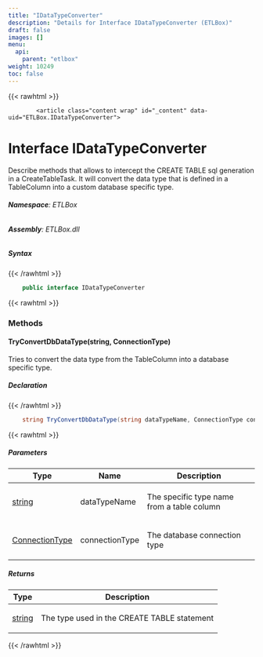 ```yaml
---
title: "IDataTypeConverter"
description: "Details for Interface IDataTypeConverter (ETLBox)"
draft: false
images: []
menu:
  api:
    parent: "etlbox"
weight: 10249
toc: false
---
```


{{< rawhtml >}}

            <article class="content wrap" id="_content" data-uid="ETLBox.IDataTypeConverter">
  <h1 id="ETLBox_IDataTypeConverter" data-uid="ETLBox.IDataTypeConverter" class="text-break">Interface IDataTypeConverter
</h1>
  <div class="markdown level0 summary"><p>Describe methods that allows to intercept the CREATE TABLE sql generation in a CreateTableTask.
It will convert the data type that is defined in a TableColumn into a custom database specific type.</p>
</div>
  <div class="markdown level0 conceptual"></div>
<h6><strong>Namespace</strong>: ETLBox</h6>
  <h6><strong>Assembly</strong>: ETLBox.dll</h6>
  <h5 id="ETLBox_IDataTypeConverter_syntax">Syntax</h5>
{{< /rawhtml >}}

```C#
    public interface IDataTypeConverter
```

{{< rawhtml >}}
  <h3 id="methods">Methods
</h3>
  <a id="ETLBox_IDataTypeConverter_TryConvertDbDataType_" data-uid="ETLBox.IDataTypeConverter.TryConvertDbDataType*"></a>
  <h4 id="ETLBox_IDataTypeConverter_TryConvertDbDataType_System_String_ETLBox_ConnectionType_" data-uid="ETLBox.IDataTypeConverter.TryConvertDbDataType(System.String,ETLBox.ConnectionType)">TryConvertDbDataType(string, ConnectionType)</h4>
  <div class="markdown level1 summary"><p>Tries to convert the data type from the TableColumn into a database specific type.</p>
</div>
  <div class="markdown level1 conceptual"></div>
  <h5 class="declaration">Declaration</h5>
{{< /rawhtml >}}

```C#
    string TryConvertDbDataType(string dataTypeName, ConnectionType connectionType)
```

{{< rawhtml >}}
  <h5 class="parameters">Parameters</h5>
  <table class="table table-bordered table-condensed">
    <thead>
      <tr>
        <th>Type</th>
        <th>Name</th>
        <th>Description</th>
      </tr>
    </thead>
    <tbody>
      <tr>
        <td><a class="xref" href="https://learn.microsoft.com/dotnet/api/system.string">string</a></td>
        <td><span class="parametername">dataTypeName</span></td>
        <td><p>The specific type name from a table column</p>
</td>
      </tr>
      <tr>
        <td><a class="xref" href="/api/etlbox/connectiontype">ConnectionType</a></td>
        <td><span class="parametername">connectionType</span></td>
        <td><p>The database connection type</p>
</td>
      </tr>
    </tbody>
  </table>
  <h5 class="returns">Returns</h5>
  <table class="table table-bordered table-condensed">
    <thead>
      <tr>
        <th>Type</th>
        <th>Description</th>
      </tr>
    </thead>
    <tbody>
      <tr>
        <td><a class="xref" href="https://learn.microsoft.com/dotnet/api/system.string">string</a></td>
        <td><p>The type used in the CREATE TABLE statement</p>
</td>
      </tr>
    </tbody>
  </table>

{{< /rawhtml >}}
